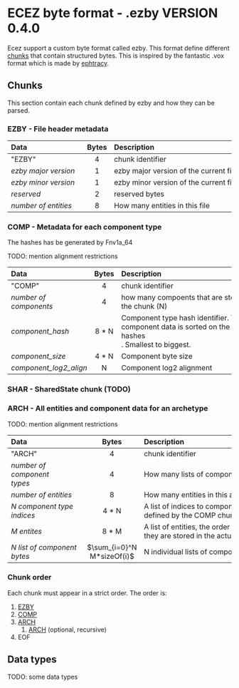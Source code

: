 # ECEZ byte format - .ezby VERSION 0.4.0

Ecez support a custom byte format called ezby. This format define different [chunks](#chunk_sec) that contain structured bytes. This is inspired by the fantastic .vox format which is made by [ephtracy](https://github.com/ephtracy). 

## <a name="chunk_sec"></a>Chunks

This section contain each chunk defined by ezby and how they can be parsed.

### <a name="EZBY"></a> EZBY - File header metadata 

| <div style="width:155px">Data</div> | Bytes | <div style="width:300px">Description</div> |
|:------------------------------------|:-----:|:-------------------------------------------|
| "EZBY"                              | 4     | chunk identifier                           |
| *ezby major version*                | 1     | ezby major version of the current file     |
| *ezby minor version*                | 1     | ezby minor version of the current file     |
| *reserved*                          | 2     | reserved bytes                             |
| *number of entities*                | 8     | How many entities in this file             |

### <a name="COMP"></a>  COMP - Metadata for each component type 

The hashes has be generated by Fnv1a_64

TODO: mention alignment restrictions

| <div style="width:155px">Data</div> | Bytes | <div style="width:300px">Description</div>             |
|:------------------------------------|:-----:|:------------------------------------------------------ |
| "COMP"                              | 4     | chunk identifier                                       |
| *number of<br>components*           | 4     | how many compoents that are stored in<br>the chunk (N) |
| *component_hash*                    | 8 * N | Component type hash identifier. The<br>component data is sorted on the hashes<br>. Smallest to biggest.|
| *component_size*                    | 4 * N | Component byte size                                    |
| *component_log2_align*              | N     | Component log2 alignment                               |

### <a name="SHAR"></a>  SHAR - SharedState chunk (TODO)


### <a name="ARCH"></a>  ARCH - All entities and component data for an archetype

TODO: mention alignment restrictions

| <div style="width:155px">Data</div>                                         |     Bytes        | <div style="width:300px">Description</div>             |
|:----------------------------------------------------------------------------|:----------------:|:-------------------------------------------------------|
| "ARCH"                                                                      | 4                | chunk identifier                                       |
| *number of component<br>types*                                              | 4                | How many lists of component bytes (N)                  |
| *number of entities*                                                        | 8                | How many entities in this archetype (M)                |
| *N component type indices*                                                  | 4 * N            | A list of indices to component RTTI defined by the COMP chunk |
| *M entites*                                                                 | 8 * M            | A list of entities, the order reflect how they are stored in the actual archetype |
| *N list of component bytes*                                                 | $\sum_{i=0}^N M*sizeOf(i)$ | N individual lists of component bytes         |


### Chunk order

Each chunk must appear in a strict order. The order is:

 1. [EZBY](#EZBY)
 2. [COMP](#COMP)
 3. [ARCH](#ARCH)
     1. [ARCH](#ARCH) (optional, recursive)
 4. EOF

## <a name="data_types"></a>Data types

TODO: some data types

